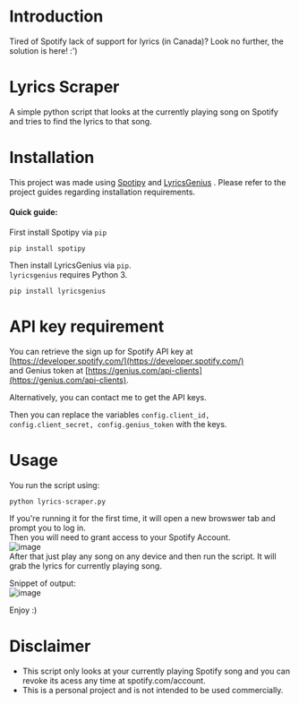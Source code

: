 # Introduction
Tired of Spotify lack of support for lyrics (in Canada)? Look no further, the solution is here! :')

# Lyrics Scraper 
A simple python script that looks at the currently playing song on Spotify and tries to find the lyrics to that song.

# Installation
This project was made using [Spotipy](https://github.com/plamere/spotipy) and [LyricsGenius](https://github.com/johnwmillr/LyricsGenius)
.  Please refer to the project guides regarding installation requirements.

#### Quick guide:
First install Spotipy via `pip`
```
pip install spotipy
```

Then install LyricsGenius via `pip`.  
`lyricsgenius` requires Python 3.
```
pip install lyricsgenius
```

# API key requirement
You can retrieve the sign up for Spotify API key at [https://developer.spotify.com/](https://developer.spotify.com/)   
and Genius token at [https://genius.com/api-clients](https://genius.com/api-clients).

Alternatively, you can contact me to get the API keys.  

Then you can replace the variables `config.client_id, config.client_secret, config.genius_token` with the keys.  

# Usage
You run the script using:
```
python lyrics-scraper.py
```
If you're running it for the first time, it will open a new browswer tab and prompt you to log in.  
Then you will need to grant access to your Spotify Account.   
![image](https://user-images.githubusercontent.com/29266892/103489349-f64aa700-4de1-11eb-974b-fde64e3e782f.png)  
After that just play any song on any device and then run the script. 
It will grab the lyrics for currently playing song.  

Snippet of output:  
![image](https://user-images.githubusercontent.com/29266892/103489411-5c372e80-4de2-11eb-84ce-4bc4dc342353.png)


Enjoy :)

# Disclaimer
- This script only looks at your currently playing Spotify song and you can revoke its acess any time at spotify.com/account.
- This is a personal project and is not intended to be used commercially. 



